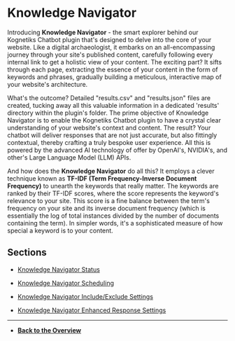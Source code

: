 # Knowledge Navigator

Introducing **Knowledge Navigator** - the smart explorer behind our Kognetiks Chatbot plugin that's designed to delve into the core of your website. Like a digital archaeologist, it embarks on an all-encompassing journey through your site's published content, carefully following every internal link to get a holistic view of your content. The exciting part? It sifts through each page, extracting the essence of your content in the form of keywords and phrases, gradually building a meticulous, interactive map of your website's architecture.

What's the outcome? Detailed "results.csv" and "results.json" files are created, tucking away all this valuable information in a dedicated 'results' directory within the plugin's folder. The prime objective of Knowledge Navigator is to enable the Kognetiks Chatbot plugin to have a crystal clear understanding of your website's context and content. The result? Your chatbot will deliver responses that are not just accurate, but also fittingly contextual, thereby crafting a truly bespoke user experience. All this is powered by the advanced AI technology of offer by OpenAI's, NVIDIA's, and other's Large Language Model (LLM) APIs.

And how does the **Knowledge Navigator** do all this? It employs a clever technique known as **TF-IDF (Term Frequency-Inverse Document Frequency)** to unearth the keywords that really matter. The keywords are ranked by their TF-IDF scores, where the score represents the keyword's relevance to your site. This score is a fine balance between the term's frequency on your site and its inverse document frequency (which is essentially the log of total instances divided by the number of documents containing the term). In simpler words, it's a sophisticated measure of how special a keyword is to your content.

## Sections

- [Knowledge Navigator Status](knowledge-navigator-status.md)

- [Knowledge Navigator Scheduling](knowledge-navigator-scheduling.md)

- [Knowledge Navigator Include/Exclude Settings](knowledge-navigator-include-exclude-settings.md)

- [Knowledge Navigator Enhanced Response Settings](knowledge-navigator-enhanced-response-settings.md)

---

- **[Back to the Overview](/overview.md)**
